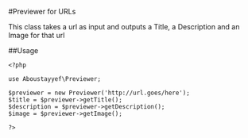 #Previewer for URLs

This class takes a url as input and outputs a Title, a Description and an Image for that url

##Usage

```
<?php 

use Aboustayyef\Previewer;

$previewer = new Previewer('http://url.goes/here');
$title = $previewer->getTitle();
$description = $previewer->getDescription();
$image = $previewer->getImage();

?>

```